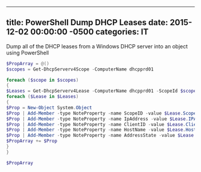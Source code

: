 ﻿---

title:  PowerShell Dump DHCP Leases
date:   2015-12-02 00:00:00 -0500
categories: IT
---






Dump all of the DHCP leases from a Windows DHCP server into an object using PowerShell

```powershell
$PropArray = @()
$scopes = Get-DhcpServerv4Scope -ComputerName dhcpprd01

foreach ($scope in $scopes)
{
$Leases = Get-DhcpServerv4Lease -ComputerName dhcpprd01 -ScopeId $scope.ScopeId
foreach ($Lease in $Leases)
{
$Prop = New-Object System.Object
$Prop | Add-Member -type NoteProperty -name ScopeID -value $Lease.ScopeID
$Prop | Add-Member -type NoteProperty -name IpAddress -value $Lease.IPAddress
$Prop | Add-Member -type NoteProperty -name ClientID -value $Lease.ClientID
$Prop | Add-Member -type NoteProperty -name HostName -value $Lease.HostName
$Prop | Add-Member -type NoteProperty -name AddressState -value $Lease.AddressState
$PropArray += $Prop
}
}

$PropArray
```


